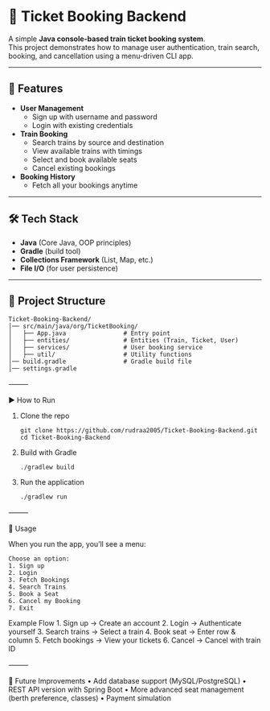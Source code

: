 # 🚆 Ticket Booking Backend

A simple **Java console-based train ticket booking system**.  
This project demonstrates how to manage user authentication, train search, booking, and cancellation using a menu-driven CLI app.

---

## 📌 Features
- **User Management**
  - Sign up with username and password
  - Login with existing credentials
- **Train Booking**
  - Search trains by source and destination
  - View available trains with timings
  - Select and book available seats
  - Cancel existing bookings
- **Booking History**
  - Fetch all your bookings anytime

---

## 🛠️ Tech Stack
- **Java** (Core Java, OOP principles)
- **Gradle** (build tool)
- **Collections Framework** (List, Map, etc.)
- **File I/O** (for user persistence)

---

## 📂 Project Structure
```plaintext
Ticket-Booking-Backend/
│── src/main/java/org/TicketBooking/
│   ├── App.java                # Entry point
│   ├── entities/               # Entities (Train, Ticket, User)
│   ├── services/               # User booking service
│   ├── util/                   # Utility functions
│── build.gradle                # Gradle build file
│── settings.gradle
```
⸻

▶️ How to Run

1. Clone the repo
   ```plaintext
   git clone https://github.com/rudraa2005/Ticket-Booking-Backend.git
   cd Ticket-Booking-Backend
   ```
2. Build with Gradle
   ```plaintext
   ./gradlew build
   ```
3. Run the application
   ```plaintext
   ./gradlew run
   ```
⸻

📖 Usage

When you run the app, you’ll see a menu:
```plaintext
Choose an option:
1. Sign up
2. Login
3. Fetch Bookings
4. Search Trains
5. Book a Seat
6. Cancel my Booking
7. Exit
```
Example Flow
	1.	Sign up → Create an account
	2.	Login → Authenticate yourself
	3.	Search trains → Select a train
	4.	Book seat → Enter row & column
	5.	Fetch bookings → View your tickets
	6.	Cancel → Cancel with train ID

⸻

🔮 Future Improvements
	•	Add database support (MySQL/PostgreSQL)
	•	REST API version with Spring Boot
	•	More advanced seat management (berth preference, classes)
	•	Payment simulation
